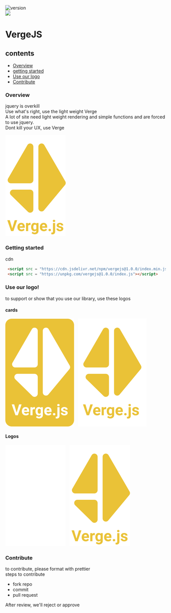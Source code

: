 ![version](https://img.shields.io/badge/version-1.0.0-blue)<br>
[![](https://data.jsdelivr.com/v1/package/npm/vergejs/badge)](https://www.jsdelivr.com/package/npm/vergejs)

# VergeJS

## contents
 - <a href = "#overview"> Overview </a>
 - <a href = "#start"> getting started </a>
 - <a href = "#logo"> Use our logo </a>
 - <a href = "#contri"> Contribute </a>

<h3 id = "overview">Overview</h3>

jquery is overkill <br>
Use what's right, use the light weight Verge <br>
A lot of site need light weight rendering and simple functions and are forced to use jquery. <br>
Dont kill your UX, use Verge

 ![logo](https://github.com/VatsaDev/VergeJS/blob/main/logo%20(2).svg "logo")

<h3 id = "start">Getting started</h3>

cdn

```html
 <script src = "https://cdn.jsdelivr.net/npm/vergejs@1.0.0/index.min.js"></script>
 <script src = "https://unpkg.com/vergejs@1.0.0/index.js"></script>
```

<h3 id = "Logo">Use our logo!</h3>
to support or show that you use our library, use these logos <br>

#### cards
![card 1](https://github.com/VatsaDev/VergeJS/blob/main/Card.svg "Card theme 1") &nbsp; 
![card 2](https://github.com/VatsaDev/VergeJS/blob/main/Card-2.svg "Card theme 2")

#### Logos
![logo 1](https://github.com/VatsaDev/VergeJS/blob/main/logo%20(1).svg "logo 1") &nbsp; 
![logo 2](https://github.com/VatsaDev/VergeJS/blob/main/logo%20(2).svg "logo 2")

<h3 id = "contri">Contribute</h3>
to contribute, please format with prettier <br>
steps to contribute

 - fork repo
 - commit
 - pull request
 
 After review, we'll reject or approve
 
